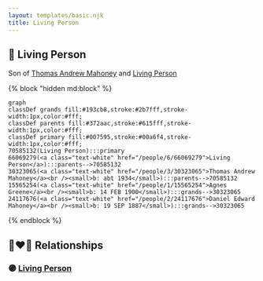 ```yaml
---
layout: templates/basic.njk
title: Living Person
---
```

## 🔵 Living Person

Son of [Thomas Andrew Mahoney](/people/3/30323065) and [Living Person](/people/6/66069279)

{% block "hidden md:block" %}
```mermaid
graph
classDef grands fill:#193cb8,stroke:#2b7fff,stroke-width:1px,color:#fff;
classDef parents fill:#372aac,stroke:#615fff,stroke-width:1px,color:#fff;
classDef primary fill:#007595,stroke:#00a6f4,stroke-width:1px,color:#fff;
70585132(Living Person):::primary
66069279(<a class="text-white" href="/people/6/66069279">Living Person</a>):::parents-->70585132
30323065(<a class="text-white" href="/people/3/30323065">Thomas Andrew Mahoney</a><br /><small>b: abt 1934</small>):::parents-->70585132
15565254(<a class="text-white" href="/people/1/15565254">Agnes Greene</a><br /><small>b: 14 FEB 1900</small>):::grands-->30323065
24117676(<a class="text-white" href="/people/2/24117676">Daniel Edward Mahoney</a><br /><small>b: 19 SEP 1887</small>):::grands-->30323065
```
{% endblock %}

## 👩‍❤️‍👨 Relationships

### 🟣 [Living Person](/people/2/29329762)
